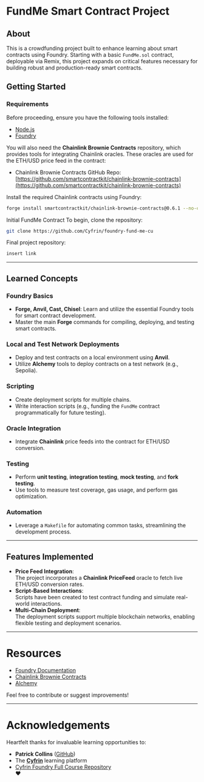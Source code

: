 # FundMe Smart Contract Project

## About

This is a crowdfunding project built to enhance learning about smart contracts using Foundry. Starting with a basic `FundMe.sol` contract, deployable via Remix, this project expands on critical features necessary for building robust and production-ready smart contracts.

## Getting Started

### Requirements

Before proceeding, ensure you have the following tools installed:

- [Node.js](https://nodejs.org/)
- [Foundry](https://getfoundry.sh/)

You will also need the **Chainlink Brownie Contracts** repository, which provides tools for integrating Chainlink oracles. These oracles are used for the ETH/USD price feed in the contract:

- Chainlink Brownie Contracts GitHub Repo: [https://github.com/smartcontractkit/chainlink-brownie-contracts](https://github.com/smartcontractkit/chainlink-brownie-contracts)

Install the required Chainlink contracts using Foundry:

```bash
forge install smartcontractkit/chainlink-brownie-contracts@0.6.1 --no-commit
```

Initial FundMe Contract
To begin, clone the repository:

```bash
git clone https://github.com/Cyfrin/foundry-fund-me-cu
```

Final project repository:

```bash
insert link
```

---

## Learned Concepts

### Foundry Basics

- **Forge, Anvil, Cast, Chisel**: Learn and utilize the essential Foundry tools for smart contract development.
- Master the main **Forge** commands for compiling, deploying, and testing smart contracts.

### Local and Test Network Deployments

- Deploy and test contracts on a local environment using **Anvil**.
- Utilize **Alchemy** tools to deploy contracts on a test network (e.g., Sepolia).

### Scripting

- Create deployment scripts for multiple chains.
- Write interaction scripts (e.g., funding the `FundMe` contract programmatically for future testing).

### Oracle Integration

- Integrate **Chainlink** price feeds into the contract for ETH/USD conversion.

### Testing

- Perform **unit testing**, **integration testing**, **mock testing**, and **fork testing**.
- Use tools to measure test coverage, gas usage, and perform gas optimization.

### Automation

- Leverage a `Makefile` for automating common tasks, streamlining the development process.

---

## Features Implemented

- **Price Feed Integration**:  
  The project incorporates a **Chainlink PriceFeed** oracle to fetch live ETH/USD conversion rates.
- **Script-Based Interactions**:  
  Scripts have been created to test contract funding and simulate real-world interactions.
- **Multi-Chain Deployment**:  
  The deployment scripts support multiple blockchain networks, enabling flexible testing and deployment scenarios.

---

# Resources

- [Foundry Documentation](https://book.getfoundry.sh/)
- [Chainlink Brownie Contracts](https://github.com/smartcontractkit/chainlink-mix)
- [Alchemy](https://www.alchemy.com/)

Feel free to contribute or suggest improvements!

---

# Acknowledgements

Heartfelt thanks for invaluable learning opportunities to:

- **Patrick Collins** ([GitHub](https://github.com/patrickalphac))
- The **[Cyfrin](https://www.cyfrin.io/updraft)** learning platform
- [Cyfrin Foundry Full Course Repository](https://github.com/Cyfrin/foundry-full-course-cu)  
  ❤️
